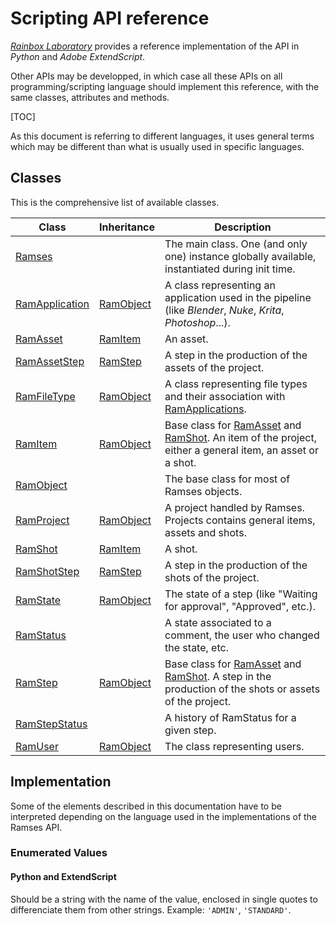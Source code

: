 # Scripting API reference

[*Rainbox Laboratory*](https://rainboxlab.org) provides a reference implementation of the API in *Python* and *Adobe ExtendScript*.

Other APIs may be developped, in which case all these APIs on all programming/scripting language should implement this reference, with the same classes, attributes and methods.

[TOC]

As this document is referring to different languages, it uses general terms which may be different than what is usually used in specific languages.

## Classes

This is the comprehensive list of available classes.

| Class | Inheritance | Description |
| ---- | ---- | ---- |
| [Ramses](ramses.md) | | The main class. One (and only one) instance globally available, instantiated during init time. |
| [RamApplication](ram_application.md) | [RamObject](ram_object.md) | A class representing an application used in the pipeline (like *Blender*, *Nuke*, *Krita*, *Photoshop*...). |
| [RamAsset](ram_asset.md) | [RamItem](ram_item.md) | An asset. |
| [RamAssetStep](ram_assetstep.md) | [RamStep](ram_step.md) | A step in the production of the assets of the project. |
| [RamFileType](ram_filetype.md) | [RamObject](ram_object.md) | A class representing file types and their association with [RamApplications](ram_application.md). |
| [RamItem](ram_item.md) | [RamObject](ram_object.md) | Base class for [RamAsset](ram_asset.md) and [RamShot](ram_shot.md). An item of the project, either a general item, an asset or a shot. |
| [RamObject](ram_object.md) | | The base class for most of Ramses objects. |
| [RamProject](ram_project.md) | [RamObject](ram_object.md) | A project handled by Ramses. Projects contains general items, assets and shots. |
| [RamShot](ram_shot.md) | [RamItem](ram_item.md) | A shot. |
| [RamShotStep](ram_shotstep.md) | [RamStep](ram_step.md) | A step in the production of the shots of the project. |
| [RamState](ram_state.md) | [RamObject](ram_object.md) | The state of a step (like "Waiting for approval", "Approved", etc.). |
| [RamStatus](ram_status.md) | | A state associated to a comment, the user who changed the state, etc. |
| [RamStep](ram_step.md) | [RamObject](ram_object.md) | Base class for [RamAsset](ram_asset.md) and [RamShot](ram_shot.md). A step in the production of the shots or assets of the project. |
| [RamStepStatus](ram_stepstatus.md) | | A history of RamStatus for a given step. |
| [RamUser](ram_user.md) | [RamObject](ram_object.md) | The class representing users. |

## Implementation

Some of the elements described in this documentation have to be interpreted depending on the language used in the implementations of the Ramses API.

### Enumerated Values

#### Python and ExtendScript

Should be a string with the name of the value, enclosed in single quotes to differenciate them from other strings. Example: `'ADMIN'`, `'STANDARD'`.

